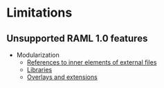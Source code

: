 # Limitations

## Unsupported RAML 1.0 features

* Modularization
    * [References to inner elements of external files](http://docs.raml.org/specs/1.0/#references-to-inner-elements-of-external-files)
    * [Libraries](http://docs.raml.org/specs/1.0/#libraries)
    * [Overlays and extensions](http://docs.raml.org/specs/1.0/#overlays-and-extensions)
